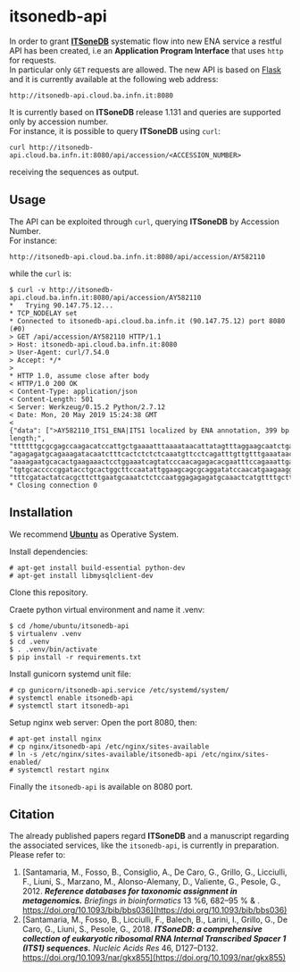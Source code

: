 # itsonedb-api

In order to grant [**ITSoneDB**](http://itsonedb.cloud.ba.infn.it) systematic flow into new ENA service a restful API has been created, i.e an __Application Program Interface__ that uses `http` for requests.  
In particular only `GET` requests are allowed. The new API is based on [Flask](http://flask.pocoo.org/docs/1.0/) and it is currently available at the following web address:
```
http://itsonedb-api.cloud.ba.infn.it:8080
```
It is currently based on **ITSoneDB** release 1.131 and queries are supported only by accession number.  
For instance, it is possible to query **ITSoneDB** using `curl`: 
```
curl http://itsonedb-api.cloud.ba.infn.it:8080/api/accession/<ACCESSION_NUMBER>
```
receiving the sequences as output.

Usage
-----

The API can be exploited through `curl`, querying **ITSoneDB** by Accession Number.  
For instance:
```
http://itsonedb-api.cloud.ba.infn.it:8080/api/accession/AY582110
```
while the `curl` is:
```
$ curl -v http://itsonedb-api.cloud.ba.infn.it:8080/api/accession/AY582110
*   Trying 90.147.75.12...
* TCP_NODELAY set
* Connected to itsonedb-api.cloud.ba.infn.it (90.147.75.12) port 8080 (#0)
> GET /api/accession/AY582110 HTTP/1.1
> Host: itsonedb-api.cloud.ba.infn.it:8080
> User-Agent: curl/7.54.0
> Accept: */*
>
* HTTP 1.0, assume close after body
< HTTP/1.0 200 OK
< Content-Type: application/json
< Content-Length: 501
< Server: Werkzeug/0.15.2 Python/2.7.12
< Date: Mon, 20 May 2019 15:24:38 GMT
<
{"data": [">AY582110_ITS1_ENA|ITS1 localized by ENA annotation, 399 bp length;", "ttttttgcgcgagccaagacatccattgctgaaaatttaaaataacattatagtttaggaagcaatctgaaagcacatcg", "agagagatgcagaaagatacaatctttcactctctctcaaatgttcctcagatttgttgtttgaaataacggtgtgggaa", "aaaagaatgcacactgaagaaactcctggaaatcagtatcccaacagagacacgaatttccagaaattgagccccttcgc", "tgtgcacccccggatacctgcactggcttccaatattggaagcagcgcaggatatccaacatgaagaaggcaataatacc", "tttcgatactatcacgcttcttgaatgcaaatctctccaatggagagagatgcaaactcatgttttgcttgggattcaa"]}
* Closing connection 0
```

Installation
------------
We recommend [**Ubuntu**](https://ubuntu.com) as Operative System.

Install dependencies:
```
# apt-get install build-essential python-dev
# apt-get install libmysqlclient-dev
```

Clone this repository.

Craete python virtual environment and name it .venv:
```
$ cd /home/ubuntu/itsonedb-api
$ virtualenv .venv
$ cd .venv
$ . .venv/bin/activate
$ pip install -r requirements.txt
```

Install gunicorn systemd unit file:
```
# cp gunicorn/itsonedb-api.service /etc/systemd/system/
# systemctl enable itsonedb-api
# systemctl start itsonedb-api
```

Setup nginx web server:
Open the port 8080, then:
```
# apt-get install nginx
# cp nginx/itsonedb-api /etc/nginx/sites-available
# ln -s /etc/nginx/sites-available/itsonedb-api /etc/nginx/sites-enabled/
# systemctl restart nginx
```

Finally the `itsonedb-api` is available on 8080 port.

Citation
--------
The already published papers regard **ITSoneDB** and a manuscript regarding the associated services, like the `itsonedb-api`, is currently in preparation.  
Please refer to:  
1. [Santamaria, M., Fosso, B., Consiglio, A., De Caro, G., Grillo, G., Licciulli, F., Liuni, S., Marzano, M., Alonso-Alemany, D., Valiente, G., Pesole, G., 2012. ***Reference databases for taxonomic assignment in metagenomics.*** *Briefings in bioinformatics* 13 %6, 682–95 % & . https://doi.org/10.1093/bib/bbs036](https://doi.org/10.1093/bib/bbs036)  
2. [Santamaria, M., Fosso, B., Licciulli, F., Balech, B., Larini, I., Grillo, G., De Caro, G., Liuni, S., Pesole, G., 2018. ***ITSoneDB: a comprehensive collection of eukaryotic ribosomal RNA Internal Transcribed Spacer 1 (ITS1) sequences.*** *Nucleic Acids Res* 46, D127–D132. https://doi.org/10.1093/nar/gkx855](https://doi.org/10.1093/nar/gkx855)

